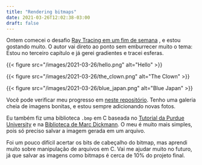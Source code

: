 ```yaml
---
title: "Rendering bitmaps"
date: 2021-03-26T12:02:38-03:00
draft: false
---
```


Ontem comecei o desafio
[Ray Tracing em um fim de semana](https://raytracing.github.io/books/RayTracingInOneWeekend.html)
, e estou gostando muito.
O autor vai direto ao ponto sem emburrecer muito o tema:
Estou no terceiro capítulo e já gerei gradientes e tracei esferas.

{{< figure src="/images/2021-03-26/hello.png" alt="Hello" >}}

{{< figure src="/images/2021-03-26/the_clown.png" alt="The Clown" >}}

{{< figure src="/images/2021-03-26/blue_japan.png" alt="Blue Japan" >}}

Você pode verificar meu progresso em
[neste repositório](https://github.com/librity/weekendrt).
Tenho uma galeria cheia de imagens bonitas,
e estou sempre adicionando novas fotos.

Eu também fiz uma biblioteca `.bmp` em C baseada no
[Tutorial da Purdue University](https://engineering.purdue.edu/ece264/17au/hw/HW15)
e na
[Biblioteca de Marc Dickmann](https://github.com/marc-q/libbmp).
O meu é muito mais simples, pois só preciso salvar a imagem gerada em um arquivo.

Foi um pouco difícil acertar os bits de cabeçalho do bitmap,
mas aprendi muito sobre manipulação de arquivos em C.
Vai me ajudar muito no futuro, já que salvar as imagens como bitmaps
é cerca de 10% do projeto final.
